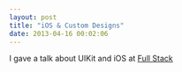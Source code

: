 ```yaml
---
layout: post
title: "iOS & Custom Designs"
date: 2013-04-16 00:02:06
---
```


I gave a talk about UIKit and iOS at [Full Stack](http://www.meetup.com/Full-Stack-North-County/)

<script async class="speakerdeck-embed" data-id="f36283007ada0130649f12313b101ad9" data-ratio="1.2994923857868" src="//speakerdeck.com/assets/embed.js"></script>
